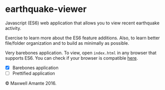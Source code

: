 # earthquake-viewer
Javascript (ES6) web application that allows you to view recent earthquake activity.

Exercise to learn more about the ES6 feature additions. Also, to learn better
file/folder organization and to build as minimally as possible.

Very barebones application. To view, open `index.html` in any browser that
supports ES6. You can check if your browser is compatible [here](https://kangax.github.io/compat-table/es6/).

- [x] Barebones application
- [ ] Prettified application

&copy; Maxwell Amante 2016.
